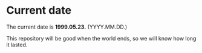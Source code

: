 # Current date

The current date is **1999.05.23.** (YYYY.MM.DD.)

This repository will be good when the world ends, so we will know how long it lasted.